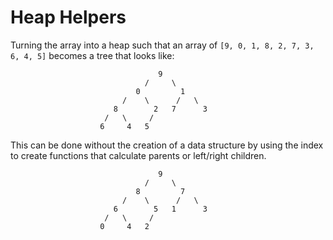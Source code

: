 # Heap Helpers

Turning the array into a heap such that an array of `[9, 0, 1, 8, 2, 7, 3, 6, 4, 5]` becomes a tree that looks like:

```
                                 9
                              /     \
                            0         1
                         /    \      /   \
                       8        2   7      3
                     /   \     /
                    6     4   5

```

This can be done without the creation of a data structure by using the index
to create functions that calculate parents or left/right children.


```
                                 9
                              /     \
                            8         7
                         /    \      /   \
                       6        5   1      3
                     /   \     /
                    0     4   2

```
